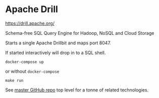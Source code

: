 Apache Drill
============

https://drill.apache.org/

Schema-free SQL Query Engine for Hadoop, NoSQL and Cloud Storage

Starts a single Apache Drillbit and maps port 8047.

If started interactively will drop in to a SQL shell.

```
docker-compose up
```

or without `docker-compose`

```
make run
```

See [master GitHub repo](https://github.com/HariSekhon/Dockerfiles#hari-sekhon-docker) top level for a tonne of related technologies.
